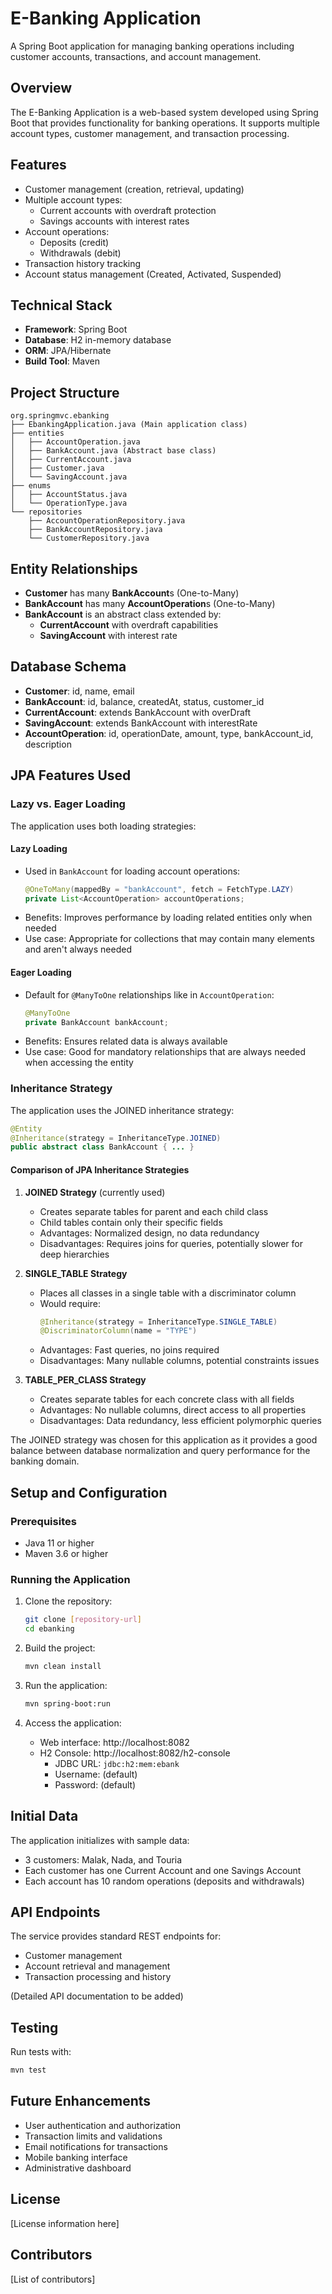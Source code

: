 # E-Banking Application

A Spring Boot application for managing banking operations including customer accounts, transactions, and account management.

## Overview

The E-Banking Application is a web-based system developed using Spring Boot that provides functionality for banking operations. It supports multiple account types, customer management, and transaction processing.

## Features

- Customer management (creation, retrieval, updating)
- Multiple account types:
  - Current accounts with overdraft protection
  - Savings accounts with interest rates
- Account operations:
  - Deposits (credit)
  - Withdrawals (debit)
- Transaction history tracking
- Account status management (Created, Activated, Suspended)

## Technical Stack

- **Framework**: Spring Boot
- **Database**: H2 in-memory database
- **ORM**: JPA/Hibernate
- **Build Tool**: Maven

## Project Structure

```
org.springmvc.ebanking
├── EbankingApplication.java (Main application class)
├── entities
│   ├── AccountOperation.java
│   ├── BankAccount.java (Abstract base class)
│   ├── CurrentAccount.java
│   ├── Customer.java
│   └── SavingAccount.java
├── enums
│   ├── AccountStatus.java
│   └── OperationType.java
└── repositories
    ├── AccountOperationRepository.java
    ├── BankAccountRepository.java
    └── CustomerRepository.java
```

## Entity Relationships

- **Customer** has many **BankAccount**s (One-to-Many)
- **BankAccount** has many **AccountOperation**s (One-to-Many)
- **BankAccount** is an abstract class extended by:
  - **CurrentAccount** with overdraft capabilities
  - **SavingAccount** with interest rate

## Database Schema

- **Customer**: id, name, email
- **BankAccount**: id, balance, createdAt, status, customer_id
- **CurrentAccount**: extends BankAccount with overDraft
- **SavingAccount**: extends BankAccount with interestRate
- **AccountOperation**: id, operationDate, amount, type, bankAccount_id, description

## JPA Features Used

### Lazy vs. Eager Loading

The application uses both loading strategies:

#### Lazy Loading
- Used in `BankAccount` for loading account operations:
  ```java
  @OneToMany(mappedBy = "bankAccount", fetch = FetchType.LAZY)
  private List<AccountOperation> accountOperations;
  ```
- Benefits: Improves performance by loading related entities only when needed
- Use case: Appropriate for collections that may contain many elements and aren't always needed

#### Eager Loading
- Default for `@ManyToOne` relationships like in `AccountOperation`:
  ```java
  @ManyToOne
  private BankAccount bankAccount;
  ```
- Benefits: Ensures related data is always available
- Use case: Good for mandatory relationships that are always needed when accessing the entity

### Inheritance Strategy

The application uses the JOINED inheritance strategy:

```java
@Entity
@Inheritance(strategy = InheritanceType.JOINED)
public abstract class BankAccount { ... }
```

#### Comparison of JPA Inheritance Strategies

1. **JOINED Strategy** (currently used)
   - Creates separate tables for parent and each child class
   - Child tables contain only their specific fields
   - Advantages: Normalized design, no data redundancy
   - Disadvantages: Requires joins for queries, potentially slower for deep hierarchies

2. **SINGLE_TABLE Strategy**
   - Places all classes in a single table with a discriminator column
   - Would require:
     ```java
     @Inheritance(strategy = InheritanceType.SINGLE_TABLE)
     @DiscriminatorColumn(name = "TYPE")
     ```
   - Advantages: Fast queries, no joins required
   - Disadvantages: Many nullable columns, potential constraints issues

3. **TABLE_PER_CLASS Strategy**
   - Creates separate tables for each concrete class with all fields
   - Advantages: No nullable columns, direct access to all properties
   - Disadvantages: Data redundancy, less efficient polymorphic queries

The JOINED strategy was chosen for this application as it provides a good balance between database normalization and query performance for the banking domain.

## Setup and Configuration

### Prerequisites

- Java 11 or higher
- Maven 3.6 or higher

### Running the Application

1. Clone the repository:
   ```bash
   git clone [repository-url]
   cd ebanking
   ```

2. Build the project:
   ```bash
   mvn clean install
   ```

3. Run the application:
   ```bash
   mvn spring-boot:run
   ```

4. Access the application:
   - Web interface: http://localhost:8082
   - H2 Console: http://localhost:8082/h2-console
     - JDBC URL: `jdbc:h2:mem:ebank`
     - Username: (default)
     - Password: (default)

## Initial Data

The application initializes with sample data:
- 3 customers: Malak, Nada, and Touria
- Each customer has one Current Account and one Savings Account
- Each account has 10 random operations (deposits and withdrawals)

## API Endpoints

The service provides standard REST endpoints for:

- Customer management
- Account retrieval and management
- Transaction processing and history

(Detailed API documentation to be added)

## Testing

Run tests with:

```bash
mvn test
```

## Future Enhancements

- User authentication and authorization
- Transaction limits and validations
- Email notifications for transactions
- Mobile banking interface
- Administrative dashboard

## License

[License information here]

## Contributors

[List of contributors]
